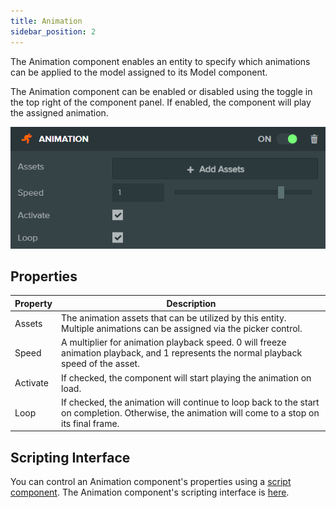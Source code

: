 ```yaml
---
title: Animation
sidebar_position: 2
---
```


The Animation component enables an entity to specify which animations can be applied to the model assigned to its Model component.

The Animation component can be enabled or disabled using the toggle in the top right of the component panel. If enabled, the component will play the assigned animation.

![Animation component][1]

## Properties

| Property | Description |
|----------|-------------|
| Assets   | The animation assets that can be utilized by this entity. Multiple animations can be assigned via the picker control. |
| Speed    | A multiplier for animation playback speed. 0 will freeze animation playback, and 1 represents the normal playback speed of the asset. |
| Activate | If checked, the component will start playing the animation on load. |
| Loop     | If checked, the animation will continue to loop back to the start on completion. Otherwise, the animation will come to a stop on its final frame. |

## Scripting Interface

You can control an Animation component's properties using a [script component][2]. The Animation component's scripting interface is [here][3].

[1]: /images/user-manual/scenes/components/component-animation.png
[2]: /user-manual/scenes/components/script
[3]: /api/pc.AnimationComponent.html
